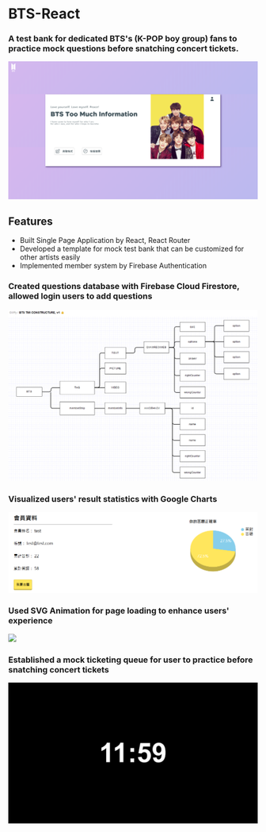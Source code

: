 # BTS-React
### A test bank for dedicated BTS's (K-POP boy group) fans to practice mock questions before snatching concert tickets. 

![](/dist/img/readme/BTS.PNG)

## Features
* Built Single Page Application by React, React Router
* Developed a template for mock test bank that can be customized for other artists easily
* Implemented member system by Firebase Authentication
### Created questions database with Firebase Cloud Firestore, allowed login users to add questions
![](/dist/img/readme/constructure.PNG)

### Visualized users' result statistics with Google Charts

![](/dist/img/readme/profile.PNG)

### Used SVG Animation for page loading to enhance users' experience

![](/dist/img/readme/opening.gif)

### Established a mock ticketing queue for user to practice before snatching concert tickets 
![](/dist/img/guide/countdown.jpg)

